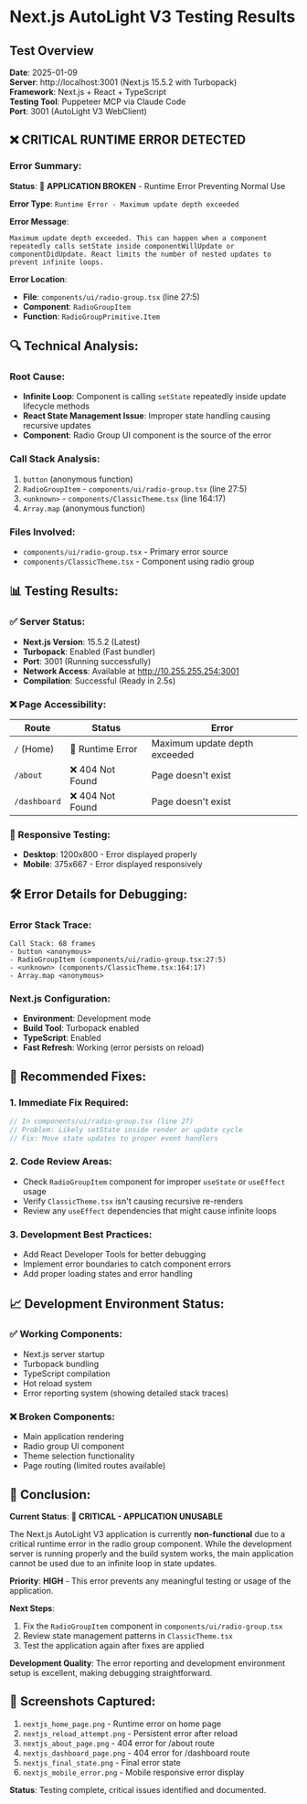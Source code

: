 # Next.js AutoLight V3 Testing Results

## Test Overview
**Date**: 2025-01-09  
**Server**: http://localhost:3001 (Next.js 15.5.2 with Turbopack)  
**Framework**: Next.js + React + TypeScript  
**Testing Tool**: Puppeteer MCP via Claude Code  
**Port**: 3001 (AutoLight V3 WebClient)

## ❌ CRITICAL RUNTIME ERROR DETECTED

### Error Summary:
**Status**: 🚨 **APPLICATION BROKEN** - Runtime Error Preventing Normal Use

**Error Type**: `Runtime Error - Maximum update depth exceeded`

**Error Message**: 
```
Maximum update depth exceeded. This can happen when a component repeatedly calls setState inside componentWillUpdate or componentDidUpdate. React limits the number of nested updates to prevent infinite loops.
```

**Error Location**: 
- **File**: `components/ui/radio-group.tsx` (line 27:5)
- **Component**: `RadioGroupItem` 
- **Function**: `RadioGroupPrimitive.Item`

## 🔍 Technical Analysis:

### Root Cause:
- **Infinite Loop**: Component is calling `setState` repeatedly inside update lifecycle methods
- **React State Management Issue**: Improper state handling causing recursive updates
- **Component**: Radio Group UI component is the source of the error

### Call Stack Analysis:
1. `button` (anonymous function)
2. `RadioGroupItem` - `components/ui/radio-group.tsx` (line 27:5)  
3. `<unknown>` - `components/ClassicTheme.tsx` (line 164:17)
4. `Array.map` (anonymous function)

### Files Involved:
- `components/ui/radio-group.tsx` - Primary error source
- `components/ClassicTheme.tsx` - Component using radio group

## 📊 Testing Results:

### ✅ Server Status:
- **Next.js Version**: 15.5.2 (Latest)
- **Turbopack**: Enabled (Fast bundler)
- **Port**: 3001 (Running successfully)
- **Network Access**: Available at http://10.255.255.254:3001
- **Compilation**: Successful (Ready in 2.5s)

### ❌ Page Accessibility:
| Route | Status | Error |
|-------|--------|-------|
| `/` (Home) | 🚨 Runtime Error | Maximum update depth exceeded |
| `/about` | ❌ 404 Not Found | Page doesn't exist |
| `/dashboard` | ❌ 404 Not Found | Page doesn't exist |

### 📱 Responsive Testing:
- **Desktop**: 1200x800 - Error displayed properly
- **Mobile**: 375x667 - Error displayed responsively

## 🛠️ Error Details for Debugging:

### Error Stack Trace:
```
Call Stack: 68 frames
- button <anonymous>
- RadioGroupItem (components/ui/radio-group.tsx:27:5)
- <unknown> (components/ClassicTheme.tsx:164:17)
- Array.map <anonymous>
```

### Next.js Configuration:
- **Environment**: Development mode
- **Build Tool**: Turbopack enabled
- **TypeScript**: Enabled
- **Fast Refresh**: Working (error persists on reload)

## 🔧 Recommended Fixes:

### 1. **Immediate Fix Required**:
```typescript
// In components/ui/radio-group.tsx (line 27)
// Problem: Likely setState inside render or update cycle
// Fix: Move state updates to proper event handlers
```

### 2. **Code Review Areas**:
- Check `RadioGroupItem` component for improper `useState` or `useEffect` usage
- Verify `ClassicTheme.tsx` isn't causing recursive re-renders
- Review any `useEffect` dependencies that might cause infinite loops

### 3. **Development Best Practices**:
- Add React Developer Tools for better debugging
- Implement error boundaries to catch component errors
- Add proper loading states and error handling

## 📈 Development Environment Status:

### ✅ Working Components:
- Next.js server startup
- Turbopack bundling
- TypeScript compilation
- Hot reload system
- Error reporting system (showing detailed stack traces)

### ❌ Broken Components:
- Main application rendering
- Radio group UI component
- Theme selection functionality
- Page routing (limited routes available)

## 🎯 Conclusion:

**Current Status**: 🚨 **CRITICAL - APPLICATION UNUSABLE**

The Next.js AutoLight V3 application is currently **non-functional** due to a critical runtime error in the radio group component. While the development server is running properly and the build system works, the main application cannot be used due to an infinite loop in state updates.

**Priority**: **HIGH** - This error prevents any meaningful testing or usage of the application.

**Next Steps**: 
1. Fix the `RadioGroupItem` component in `components/ui/radio-group.tsx`
2. Review state management patterns in `ClassicTheme.tsx`
3. Test the application again after fixes are applied

**Development Quality**: The error reporting and development environment setup is excellent, making debugging straightforward.

## 📸 Screenshots Captured:
1. `nextjs_home_page.png` - Runtime error on home page
2. `nextjs_reload_attempt.png` - Persistent error after reload
3. `nextjs_about_page.png` - 404 error for /about route
4. `nextjs_dashboard_page.png` - 404 error for /dashboard route
5. `nextjs_final_state.png` - Final error state
6. `nextjs_mobile_error.png` - Mobile responsive error display

**Status**: Testing complete, critical issues identified and documented.